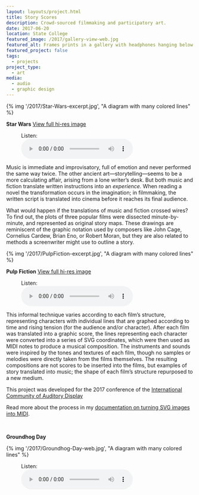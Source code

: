 ```yaml
---
layout: layouts/project.html
title: Story Scores
description: Crowd-sourced filmmaking and participatory art.
date: 2017-06-20
location: State College
featured_image: /2017/gallery-view-web.jpg
featured_alt: Frames prints in a gallery with headphones hanging below each one.
featured_project: false
tags: 
  - projects
project_type: 
  - art
media:
  - audio
  - graphic design
---
```



{% img '/2017/Star-Wars-excerpt.jpg', "A diagram with many colored lines" %}

**Star Wars** [View full hi-res image](https://benjaminandrew.net/wp-content/uploads/2017/08/Star-Wars-web.jpg)

<!-- AUDIO PLAYER -->
<figure>
    <figcaption>Listen:</figcaption>
    <audio
        controls
        src="/media/Star-Wars-Story-Sonification.mp3">
            Your browser does not support the
            <code>audio</code> element.
    </audio>
</figure>


Music is immediate and improvisatory, full of emotion and never performed the same way twice. The other ancient art—storytelling—seems to be a more calculating affair, arising from a lone writer’s desk. But both music and fiction translate written instructions into an _experience._ When reading a novel the transformation occurs in the imagination; in filmmaking, the written script is translated into cinema before it reaches its final audience.

What would happen if the translations of music and fiction crossed wires? To find out, the plots of three popular films were dissected minute-by-minute, and represented as original story maps. These drawings are reminiscent of the graphic notation used by composers like John Cage, Cornelius Cardew, Brian Eno, or Robert Moran, but they are also related to methods a screenwriter might use to outline a story.

{% img '/2017/PulpFiction-excerpt.jpg', "A diagram with many colored lines" %}

**Pulp Fiction** [View full hi-res image](http://benjaminandrew.net/wp-content/uploads/2017/06/PulpFiction-web.png)

<!-- AUDIO PLAYER -->
<figure>
    <figcaption>Listen:</figcaption>
    <audio
        controls
        src="/media/PulpFiction-story-sonificaion-96.mp3">
            Your browser does not support the
            <code>audio</code> element.
    </audio>
</figure>

This informal technique varies according to each film’s structure, representing characters with individual lines that are graphed according to time and rising tension (for the audience and/or character). After each film was translated into a graphic score, the lines representing each character were converted into a series of SVG coordinates, which were then used as MIDI notes to produce a musical composition. The instruments and sounds were inspired by the tones and textures of each film, though no samples or melodies were directly taken from the films themselves. The resulting compositions are not scores to be inserted into the films, but examples of story translated into music; the shape of each film’s structure repurposed to a new medium.

This project was developed for the 2017 conference of the [International Community of Auditory Display](http://icad.org/)

Read more about the process in my [documentation on turning SVG images into MIDI](https://benjaminandrew.net/blog_post/svg-sonification/).

 

**Groundhog Day**

{% img '/2017/Groundhog-Day-web.jpg', "A diagram with many colored lines" %}

<!-- AUDIO PLAYER -->
<figure>
    <figcaption>Listen:</figcaption>
    <audio
        controls
        src="/media/Groundhog-day-story-sonificaiton.mp3">
            Your browser does not support the
            <code>audio</code> element.
    </audio>
</figure>